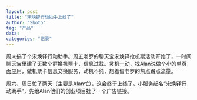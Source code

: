 ```yaml
---
layout: post
title: "宋焕铎行动助手上线了"
author: "Shoto"
tag: "产品"
data:
categories: "记录"
---
```


周未搞了个宋焕铎行动助手。周五老罗的聊天宝宋焕铎抢机票活动开始了，一时间聊天宝里建了无数个群换机票卡，信息过载。灵机一动，找Alan说做个小的单页面应用，做机票卡信息交换服务，动机不纯，想着借老罗的热点蹭点流量。

周六、周日忙了两天（主要是Alan忙），这会终于上线了。小服务起名“宋焕铎行动助手”，先给Alan他们的创业项目挂了一个广告链接。